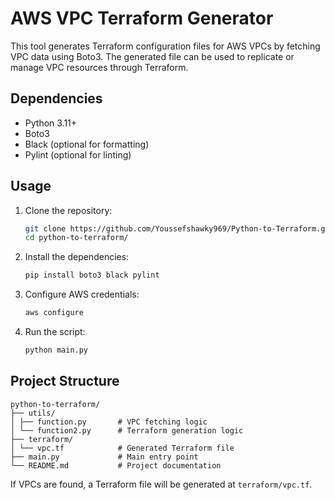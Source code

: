 # AWS VPC Terraform Generator

This tool generates Terraform configuration files for AWS VPCs by fetching VPC data using Boto3. 
The generated file can be used to replicate or manage VPC resources through Terraform.

##  Dependencies

- Python 3.11+
- Boto3
- Black (optional for formatting)
- Pylint (optional for linting)

##  Usage

1. Clone the repository:

    ```bash
    git clone https://github.com/Youssefshawky969/Python-to-Terraform.git
    cd python-to-terraform/
    ```

2. Install the dependencies:

    ```bash
    pip install boto3 black pylint
    ```

3. Configure AWS credentials:

    ```bash
    aws configure
    ```

4. Run the script:

    ```bash
    python main.py
    ```

##  Project Structure
```
python-to-terraform/
├── utils/
│ ├── function.py       # VPC fetching logic
│ └── function2.py      # Terraform generation logic
├── terraform/
│ └── vpc.tf            # Generated Terraform file
├── main.py             # Main entry point
└── README.md           # Project documentation
```

If VPCs are found, a Terraform file will be generated at `terraform/vpc.tf`.
